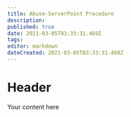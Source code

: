 ```yaml
---
title: Abuse-ServerPoint Procedure
description: 
published: true
date: 2021-03-05T03:33:31.469Z
tags: 
editor: markdown
dateCreated: 2021-03-05T03:33:31.469Z
---
```


# Header
Your content here
